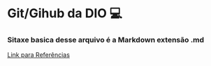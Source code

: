 # Git/Gihub da DIO :computer:

 ### Sitaxe basica desse arquivo é a Markdown extensão .md



[Link para Referências](https://www.markdownguide.org/getting-started/)
